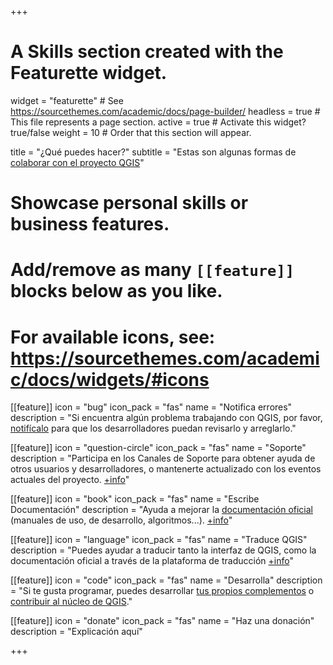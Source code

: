 +++
# A Skills section created with the Featurette widget.
widget = "featurette"  # See https://sourcethemes.com/academic/docs/page-builder/
headless = true  # This file represents a page section.
active = true  # Activate this widget? true/false
weight = 10  # Order that this section will appear.

title = "¿Qué puedes hacer?"
subtitle = "Estas son algunas formas de [colaborar con el proyecto QGIS](https://qgis.org/es/site/getinvolved/index.html)"

# Showcase personal skills or business features.
#
# Add/remove as many `[[feature]]` blocks below as you like.
#
# For available icons, see: https://sourcethemes.com/academic/docs/widgets/#icons

[[feature]]
  icon = "bug"
  icon_pack = "fas"
  name = "Notifica errores"
  description = "Si encuentra algún problema trabajando con QGIS, por favor, [notifícalo](https://qgis.org/es/site/getinvolved/development/bugreporting.html#bugs-features-and-issues) para que los desarrolladores puedan revisarlo y arreglarlo."

[[feature]]
  icon = "question-circle"
  icon_pack = "fas"
  name = "Soporte"
  description = "Participa en los Canales de Soporte para obtener ayuda de otros usuarios y desarrolladores, o mantenerte actualizado con los eventos actuales del proyecto. [+info](https://qgis.org/es/site/getinvolved/development/bugreporting.html#bugs-features-and-issues)"

[[feature]]
  icon = "book"
  icon_pack = "fas"
  name = "Escribe Documentación"
  description = "Ayuda a mejorar la [documentación oficial](https://qgis.org/es/docs/index.html) (manuales de uso, de desarrollo, algoritmos...). [+info](https://qgis.org/es/site/getinvolved/document.html)"


[[feature]]
  icon = "language"
  icon_pack = "fas"
  name = "Traduce QGIS"
  description = "Puedes ayudar a traducir tanto la interfaz de QGIS, como la documentación oficial a través de la plataforma de traducción [+info](https://qgis.org/es/site/getinvolved/translate.html)"


[[feature]]
  icon = "code"
  icon_pack = "fas"
  name = "Desarrolla"
  description = "Si te gusta programar, puedes desarrollar [tus propios complementos](http://docs.qgis.org/testing/en/docs/pyqgis_developer_cookbook/) o [contribuir al núcleo de QGIS](https://qgis.org/es/site/getinvolved/development/development.html)."

[[feature]]
  icon = "donate"
  icon_pack = "fas"
  name = "Haz una donación"
  description = "Explicación aquí"

+++
